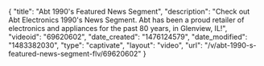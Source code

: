 {
    "title": "Abt 1990's Featured News Segment",
    "description": "Check out Abt Electronics 1990's News Segment. Abt has been a proud retailer of electronics and appliances for the past 80 years, in Glenview, IL!",
    "videoid": "69620602",
    "date_created": "1476124579",
    "date_modified": "1483382030",
    "type": "captivate",
    "layout": "video",
    "url": "\/v\/abt-1990-s-featured-news-segment-flv\/69620602"
}